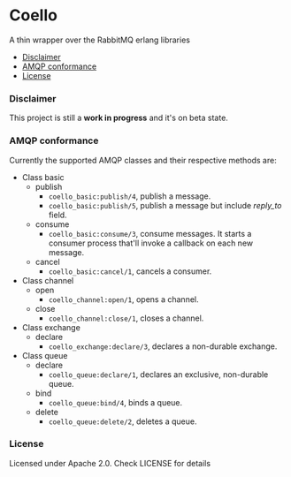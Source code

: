 Coello
======

A thin wrapper over the RabbitMQ erlang libraries

* [Disclaimer](#disclaimer)
* [AMQP conformance](#conformance)
* [License](#licesne)

### Disclaimer <a name="disclaimer"> ###

This project is still a __work in progress__ and it's on beta state.

### AMQP conformance <a name="conformance"> ###

Currently the supported AMQP classes and their respective methods are:

* Class basic
  * publish
      * `coello_basic:publish/4`, publish a message.
      * `coello_basic:publish/5`, publish a message but include _reply_to_ field.
  * consume
      * `coello_basic:consume/3`, consume messages. It starts a consumer process that'll invoke a callback on each new message.
  * cancel
      * `coello_basic:cancel/1`, cancels a consumer.
* Class channel
  * open
      * `coello_channel:open/1`, opens a channel.
  * close
      * `coello_channel:close/1`, closes a channel.
* Class exchange
  * declare
      * `coello_exchange:declare/3`, declares a non-durable exchange.
* Class queue
  * declare
      * `coello_queue:declare/1`, declares an exclusive, non-durable queue.
  * bind
      * `coello_queue:bind/4`, binds a queue.
  * delete
      * `coello_queue:delete/2`, deletes a queue.

### License <a name="license"> ###
Licensed under Apache 2.0. Check LICENSE for details
